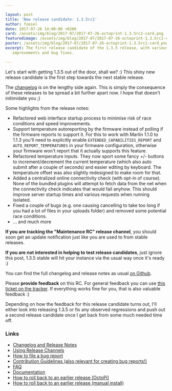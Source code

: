 ```yaml
---

layout: post
title: 'New release candidate: 1.3.5rc1'
author: foosel
date: 2017-07-26 14:00:00 +0200
card: /assets/img/blog/2017-07/2017-07-26-octoprint-1.3.5rc1-card.png
featuredimage: /assets/img/blog/2017-07/2017-07-26-octoprint-1.3.5rc1-card.png
poster: /assets/img/blog/2017-07/2017-07-26-octoprint-1.3.5rc1-card.png
excerpt: The first release candidate of the 1.3.5 release, with various
   improvements and bug fixes.

---
```


Let's start with getting 1.3.5 out of the door, shall we? :) This shiny
new release candidate is the first step towards the next stable release.

The [changelog](https://github.com/foosel/OctoPrint/releases/tag/1.3.5rc1)
is on the lengthy side again. This is simply the consequence of these releases
to be spread a bit further apart now. I hope that doesn't initimidate you ;)

Some highlights from the release notes:

  * Refactored web interface startup process to minimise risk of race conditions and speed improvements.
  * Support temperature autoreporting by the firmware instead of polling if the firmware reports to
    support it. For this to work with Marlin 1.1.0 to 1.1.3 you'll need to explicitly enable
    `EXTENDED_CAPABILITIES_REPORT` and `AUTO_REPORT_TEMPERATURES` in your firmware configuration,
    otherwise your firmware won't report that it actually supports this feature.
  * Refactored temperature inputs. They now sport some fancy +/- buttons to increment/decrement the
    current temperature (which also auto submit after a couple of seconds) and easier editing by
    keyboard. The temperature offset was also slightly redesigned to make room for that.
  * Added a centralized online connectivity check (with opt-in of course). None of the bundled
    plugins will attempt to fetch data from the net when the connectivity check indicates that would fail
    anyhow. This should improve server startup times and various requests when running isolated.
  * Fixed a couple of bugs (e.g. one causing cancelling to take too long if you had a lot of files in your
    uploads folder) and removed some potential race conditions.
  * ... and much more

**If you are tracking the "Maintenance RC" release channel**, you
should soon get an update notification just like you are used to from
stable releases.

**If you are not interested in helping to test release candidates**, just
ignore this post, 1.3.5 stable will hit your instance via the usual
way once it's ready :)

You can find the full changelog and release notes as usual
[on Github](https://github.com/foosel/OctoPrint/releases/tag/1.3.5rc1).

Please **provide feedback** on this RC. For general feedback you can use
[this ticket on the tracker](https://github.com/foosel/OctoPrint/issues/2033).
If everything works fine for you, that is also valuable feedback :)

Depending on how the feedback for this release candidate turns out, I'll
either look into releasing 1.3.5 or fix any observed regressions and push
out a second release candidate once I get back from some much needed time off.

### Links

  * [Changelog and Release Notes](https://github.com/foosel/OctoPrint/releases/tag/1.3.5rc1)
  * [Using Release Channels](https://github.com/foosel/OctoPrint/wiki/Using-Release-Channels)
  * [How to file a bug report](https://github.com/foosel/OctoPrint/blob/master/CONTRIBUTING.md#how-to-file-a-bug-report)
  * [Contribution Guidelines (also relevant for creating bug reports!)](https://github.com/foosel/OctoPrint/blob/master/CONTRIBUTING.md)
  * [FAQ](https://github.com/foosel/OctoPrint/wiki/FAQ)
  * [Documentation](http://docs.octoprint.org/)
  * [How to roll back to an earlier release (OctoPi)](https://github.com/foosel/OctoPrint/wiki/FAQ#how-can-i-revert-to-an-older-version-of-the-octoprint-installation-on-my-octopi-image)
  * [How to roll back to an earlier release (manual install)](https://github.com/foosel/OctoPrint/wiki/FAQ#how-can-i-roll-back-to-an-earlier-version-after-an-update)
